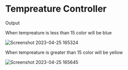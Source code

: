 <h1> Tempreature Controller</h1>


<p>Output</p>

When tempreature is less than 15 color will be blue

![Screenshot 2023-04-25 165324](https://user-images.githubusercontent.com/83571284/234262877-cadb98e0-49e2-4e9b-8afa-bcfab40154fa.png)

When tempreature is greater than 15 color will be yellow

![Screenshot 2023-04-25 165645](https://user-images.githubusercontent.com/83571284/234263786-66c37803-5dde-4add-a72d-38258af32f61.png)

